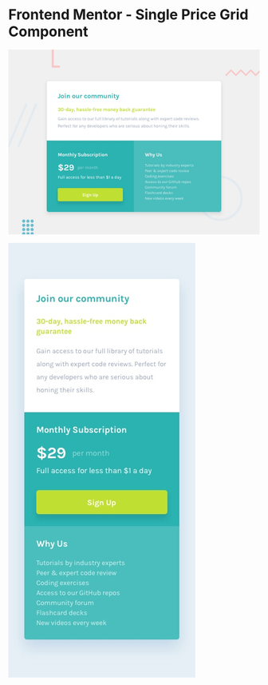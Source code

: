 # Frontend Mentor - Single Price Grid Component

![Desktop Preview](design/desktop-preview.jpg)

![Mobile Preview](design/mobile-design.jpg)